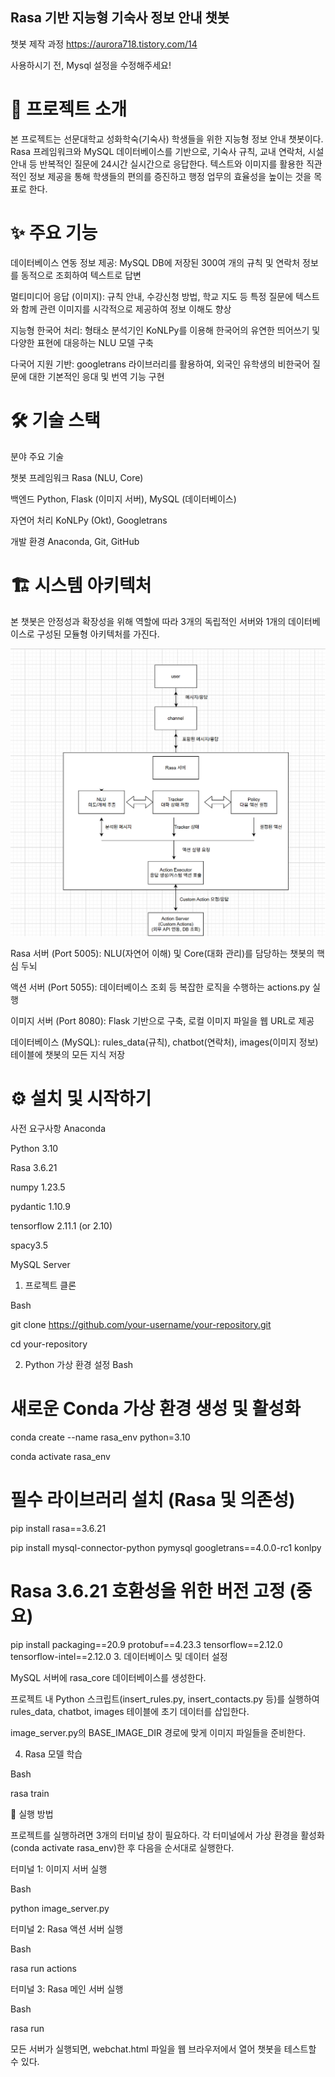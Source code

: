 ## Rasa 기반 지능형 기숙사 정보 안내 챗봇

챗봇 제작 과정
https://aurora718.tistory.com/14

사용하시기 전, Mysql 설정을 수정해주세요!


# 📖 프로젝트 소개
본 프로젝트는 선문대학교 성화학숙(기숙사) 학생들을 위한 지능형 정보 안내 챗봇이다. Rasa 프레임워크와 MySQL 데이터베이스를 기반으로, 기숙사 규칙, 교내 연락처, 시설 안내 등 반복적인 질문에 24시간 실시간으로 응답한다. 텍스트와 이미지를 활용한 직관적인 정보 제공을 통해 학생들의 편의를 증진하고 행정 업무의 효율성을 높이는 것을 목표로 한다.

# ✨ 주요 기능
데이터베이스 연동 정보 제공: MySQL DB에 저장된 300여 개의 규칙 및 연락처 정보를 동적으로 조회하여 텍스트로 답변

멀티미디어 응답 (이미지): 규칙 안내, 수강신청 방법, 학교 지도 등 특정 질문에 텍스트와 함께 관련 이미지를 시각적으로 제공하여 정보 이해도 향상

지능형 한국어 처리: 형태소 분석기인 KoNLPy를 이용해 한국어의 유연한 띄어쓰기 및 다양한 표현에 대응하는 NLU 모델 구축

다국어 지원 기반: googletrans 라이브러리를 활용하여, 외국인 유학생의 비한국어 질문에 대한 기본적인 응대 및 번역 기능 구현

# 🛠️ 기술 스택
분야	주요 기술

챗봇 프레임워크	Rasa (NLU, Core)

백엔드	Python, Flask (이미지 서버), MySQL (데이터베이스)

자연어 처리	KoNLPy (Okt), Googletrans

개발 환경	Anaconda, Git, GitHub

# 🏗️ 시스템 아키텍처
본 챗봇은 안정성과 확장성을 위해 역할에 따라 3개의 독립적인 서버와 1개의 데이터베이스로 구성된 모듈형 아키텍처를 가진다.

 <img src="https://github.com/aurora843/aurora843/blob/main/%EB%8B%A4%EC%9A%B4%EB%A1%9C%EB%93%9C%20(2).png">

Rasa 서버 (Port 5005): NLU(자연어 이해) 및 Core(대화 관리)를 담당하는 챗봇의 핵심 두뇌

액션 서버 (Port 5055): 데이터베이스 조회 등 복잡한 로직을 수행하는 actions.py 실행

이미지 서버 (Port 8080): Flask 기반으로 구축, 로컬 이미지 파일을 웹 URL로 제공

데이터베이스 (MySQL): rules_data(규칙), chatbot(연락처), images(이미지 정보) 테이블에 챗봇의 모든 지식 저장

# ⚙️ 설치 및 시작하기
사전 요구사항
Anaconda 

Python 3.10

Rasa 3.6.21

numpy 1.23.5

pydantic 1.10.9

tensorflow 2.11.1 (or 2.10)

spacy3.5

MySQL Server
1. 프로젝트 클론

Bash

git clone https://github.com/your-username/your-repository.git

cd your-repository

2. Python 가상 환경 설정
Bash

# 새로운 Conda 가상 환경 생성 및 활성화

conda create --name rasa_env python=3.10

conda activate rasa_env

# 필수 라이브러리 설치 (Rasa 및 의존성)

pip install rasa==3.6.21

pip install mysql-connector-python pymysql googletrans==4.0.0-rc1 konlpy

# Rasa 3.6.21 호환성을 위한 버전 고정 (중요)

pip install packaging==20.9 protobuf==4.23.3 tensorflow==2.12.0 tensorflow-intel==2.12.0
3. 데이터베이스 및 데이터 설정

MySQL 서버에 rasa_core 데이터베이스를 생성한다.

프로젝트 내 Python 스크립트(insert_rules.py, insert_contacts.py 등)를 실행하여 rules_data, chatbot, images 테이블에 초기 데이터를 삽입한다.

image_server.py의 BASE_IMAGE_DIR 경로에 맞게 이미지 파일들을 준비한다.

4. Rasa 모델 학습

Bash

rasa train

🚀 실행 방법

프로젝트를 실행하려면 3개의 터미널 창이 필요하다. 각 터미널에서 가상 환경을 활성화(conda activate rasa_env)한 후 다음을 순서대로 실행한다.

터미널 1: 이미지 서버 실행

Bash

python image_server.py

터미널 2: Rasa 액션 서버 실행

Bash

rasa run actions

터미널 3: Rasa 메인 서버 실행

Bash

rasa run

<!-- end list -->

모든 서버가 실행되면, webchat.html 파일을 웹 브라우저에서 열어 챗봇을 테스트할 수 있다.
